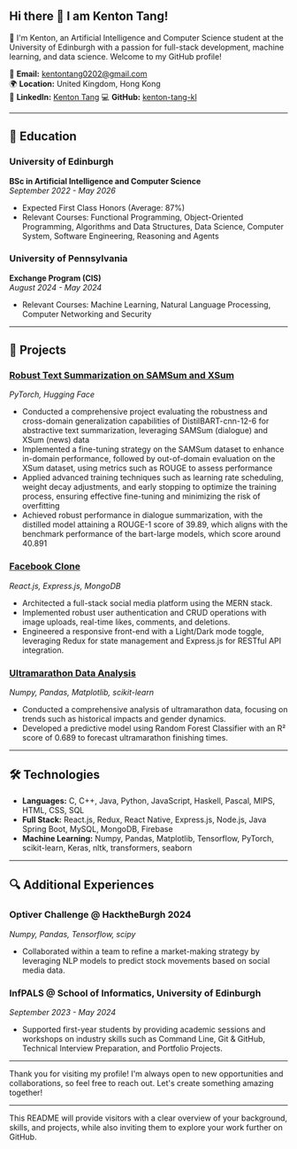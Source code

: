## Hi there 👋 I am Kenton Tang! 

👋 I'm Kenton, an Artificial Intelligence and Computer Science student at the University of Edinburgh with a passion for full-stack development, machine learning, and data science. Welcome to my GitHub profile!

📧 **Email:** kentontang0202@gmail.com  
🌍 **Location:** United Kingdom, Hong Kong  
💼 **LinkedIn:** [Kenton Tang](https://www.linkedin.com/in/kenton-t-5a4b48255/) 
💻 **GitHub:** [kenton-tang-kl](https://github.com/kenton-tang-kl)

---

## 🧠 Education

### University of Edinburgh
**BSc in Artificial Intelligence and Computer Science**  
*September 2022 - May 2026*  
- Expected First Class Honors (Average: 87%)
- Relevant Courses: Functional Programming, Object-Oriented Programming, Algorithms and Data Structures, Data Science, Computer System, Software Engineering, Reasoning and Agents

### University of Pennsylvania
**Exchange Program (CIS)**  
*August 2024 - May 2024*  
- Relevant Courses: Machine Learning, Natural Language Processing, Computer Networking and Security

---

## 💼 Projects

### [Robust Text Summarization on SAMSum and XSum](https://github.com/kenton-tang-kl/Exploring-the-Robustness-of-Dialogue-Based-Summarization/tree/main)
*PyTorch, Hugging Face*
- Conducted a comprehensive project evaluating the robustness and cross-domain generalization capabilities of
DistilBART-cnn-12-6 for abstractive text summarization, leveraging SAMSum (dialogue) and XSum (news) data
- Implemented a fine-tuning strategy on the SAMSum dataset to enhance in-domain performance, followed by
out-of-domain evaluation on the XSum dataset, using metrics such as ROUGE to assess performance
- Applied advanced training techniques such as learning rate scheduling, weight decay adjustments, and early
stopping to optimize the training process, ensuring effective fine-tuning and minimizing the risk of overfitting
- Achieved robust performance in dialogue summarization, with the distilled model attaining a ROUGE-1 score
of 39.89, which aligns with the benchmark performance of the bart-large models, which score around 40.891

### [Facebook Clone](https://github.com/kenton-tang-kl/facebook-clone)
*React.js, Express.js, MongoDB*  
- Architected a full-stack social media platform using the MERN stack.
- Implemented robust user authentication and CRUD operations with image uploads, real-time likes, comments, and deletions.
- Engineered a responsive front-end with a Light/Dark mode toggle, leveraging Redux for state management and Express.js for RESTful API integration.

### [Ultramarathon Data Analysis](https://github.com/kenton-tang-kl/ultramarathon-analysis)
*Numpy, Pandas, Matplotlib, scikit-learn*  
- Conducted a comprehensive analysis of ultramarathon data, focusing on trends such as historical impacts and gender dynamics.
- Developed a predictive model using Random Forest Classifier with an R² score of 0.689 to forecast ultramarathon finishing times.

---

## 🛠️ Technologies

- **Languages:** C, C++, Java, Python, JavaScript, Haskell, Pascal, MIPS, HTML, CSS, SQL
- **Full Stack:** React.js, Redux, React Native, Express.js, Node.js, Java Spring Boot, MySQL, MongoDB, Firebase
- **Machine Learning:** Numpy, Pandas, Matplotlib, Tensorflow, PyTorch, scikit-learn, Keras, nltk, transformers, seaborn

---

## 🔍 Additional Experiences

### Optiver Challenge @ HacktheBurgh 2024
*Numpy, Pandas, Tensorflow, scipy*  
- Collaborated within a team to refine a market-making strategy by leveraging NLP models to predict stock movements based on social media data.

### InfPALS @ School of Informatics, University of Edinburgh
*September 2023 - May 2024*  
- Supported first-year students by providing academic sessions and workshops on industry skills such as Command Line, Git & GitHub, Technical Interview Preparation, and Portfolio Projects.

---

Thank you for visiting my profile! I'm always open to new opportunities and collaborations, so feel free to reach out. Let's create something amazing together!

--- 

This README will provide visitors with a clear overview of your background, skills, and projects, while also inviting them to explore your work further on GitHub.
